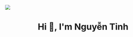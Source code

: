 ![](https://raw.githubusercontent.com/halfrost/halfrost/master/icons/header_.png)

<h1 align="center">Hi 👋, I'm Nguyễn Tỉnh</h1>


<!-- <h3 align="left">Languages and Tools:</h3> -->

